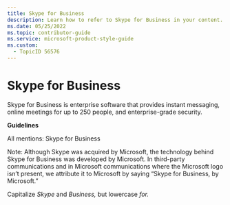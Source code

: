 ```yaml
---
title: Skype for Business
description: Learn how to refer to Skype for Business in your content.
ms.date: 05/25/2022
ms.topic: contributor-guide
ms.service: microsoft-product-style-guide
ms.custom:
  - TopicID 56576
---
```



# Skype for Business

Skype for Business is enterprise software that provides instant messaging, online meetings for up to 250 people, and enterprise-grade security.

**Guidelines**

All mentions: Skype for Business

Note: Although Skype was acquired by Microsoft, the technology behind Skype for Business was developed by Microsoft. In third-party communications and in Microsoft communications where the Microsoft logo isn’t present, we attribute it to Microsoft by saying “Skype for Business, by Microsoft.”

Capitalize *Skype* and *Business,* but lowercase *for.*

